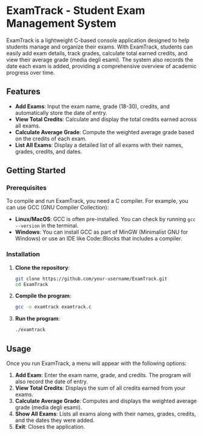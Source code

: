 # ExamTrack - Student Exam Management System

ExamTrack is a lightweight C-based console application designed to help students manage and organize their exams. With ExamTrack, students can easily add exam details, track grades, calculate total earned credits, and view their average grade (media degli esami). The system also records the date each exam is added, providing a comprehensive overview of academic progress over time.

## Features

- **Add Exams**: Input the exam name, grade (18-30), credits, and automatically store the date of entry.
- **View Total Credits**: Calculate and display the total credits earned across all exams.
- **Calculate Average Grade**: Compute the weighted average grade based on the credits of each exam.
- **List All Exams**: Display a detailed list of all exams with their names, grades, credits, and dates.

## Getting Started

### Prerequisites

To compile and run ExamTrack, you need a C compiler. For example, you can use GCC (GNU Compiler Collection):

- **Linux/MacOS**: GCC is often pre-installed. You can check by running `gcc --version` in the terminal.
- **Windows**: You can install GCC as part of MinGW (Minimalist GNU for Windows) or use an IDE like Code::Blocks that includes a compiler.

### Installation

1. **Clone the repository**:
    ```bash
    git clone https://github.com/your-username/ExamTrack.git
    cd ExamTrack
    ```

2. **Compile the program**:
    ```bash
    gcc -o examtrack examtrack.c
    ```

3. **Run the program**:
    ```bash
    ./examtrack
    ```

## Usage

Once you run ExamTrack, a menu will appear with the following options:

1. **Add Exam**: Enter the exam name, grade, and credits. The program will also record the date of entry.
2. **View Total Credits**: Displays the sum of all credits earned from your exams.
3. **Calculate Average Grade**: Computes and displays the weighted average grade (media degli esami).
4. **Show All Exams**: Lists all exams along with their names, grades, credits, and the dates they were added.
5. **Exit**: Closes the application.
